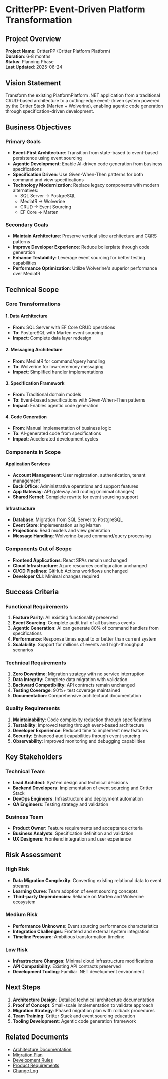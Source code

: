 # CritterPP: Event-Driven Platform Transformation

## Project Overview

**Project Name**: CritterPP (Critter Platform Platform)  
**Duration**: 6-8 months  
**Status**: Planning Phase  
**Last Updated**: 2025-06-24

## Vision Statement

Transform the existing PlatformPlatform .NET application from a traditional CRUD-based architecture to a cutting-edge event-driven system powered by the Critter Stack (Marten + Wolverine), enabling agentic code generation through specification-driven development.

## Business Objectives

### Primary Goals
- **Event-First Architecture**: Transition from state-based to event-based persistence using event sourcing
- **Agentic Development**: Enable AI-driven code generation from business specifications
- **Specification Driven**: Use Given-When-Then patterns for both command and view specifications
- **Technology Modernization**: Replace legacy components with modern alternatives:
  - SQL Server → PostgreSQL
  - MediatR → Wolverine
  - CRUD → Event Sourcing
  - EF Core → Marten

### Secondary Goals
- **Maintain Architecture**: Preserve vertical slice architecture and CQRS patterns
- **Improve Developer Experience**: Reduce boilerplate through code generation
- **Enhance Testability**: Leverage event sourcing for better testing capabilities
- **Performance Optimization**: Utilize Wolverine's superior performance over MediatR

## Technical Scope

### Core Transformations

#### 1. Data Architecture
- **From**: SQL Server with EF Core CRUD operations
- **To**: PostgreSQL with Marten event sourcing
- **Impact**: Complete data layer redesign

#### 2. Messaging Architecture
- **From**: MediatR for command/query handling
- **To**: Wolverine for low-ceremony messaging
- **Impact**: Simplified handler implementations

#### 3. Specification Framework
- **From**: Traditional domain models
- **To**: Event-based specifications with Given-When-Then patterns
- **Impact**: Enables agentic code generation

#### 4. Code Generation
- **From**: Manual implementation of business logic
- **To**: AI-generated code from specifications
- **Impact**: Accelerated development cycles

### Components in Scope

#### Application Services
- **Account Management**: User registration, authentication, tenant management
- **Back Office**: Administrative operations and support features
- **App Gateway**: API gateway and routing (minimal changes)
- **Shared Kernel**: Complete rewrite for event sourcing support

#### Infrastructure
- **Database**: Migration from SQL Server to PostgreSQL
- **Event Store**: Implementation using Marten
- **Projections**: Read models and view generation
- **Message Handling**: Wolverine-based command/query processing

### Components Out of Scope
- **Frontend Applications**: React SPAs remain unchanged
- **Cloud Infrastructure**: Azure resources configuration unchanged
- **CI/CD Pipelines**: GitHub Actions workflows unchanged
- **Developer CLI**: Minimal changes required

## Success Criteria

### Functional Requirements
1. **Feature Parity**: All existing functionality preserved
2. **Event Sourcing**: Complete audit trail of all business events
3. **Agentic Generation**: AI can generate 80% of command handlers from specifications
4. **Performance**: Response times equal to or better than current system
5. **Scalability**: Support for millions of events and high-throughput scenarios

### Technical Requirements
1. **Zero Downtime**: Migration strategy with no service interruption
2. **Data Integrity**: Complete data migration with validation
3. **Backward Compatibility**: API contracts remain unchanged
4. **Testing Coverage**: 90%+ test coverage maintained
5. **Documentation**: Comprehensive architectural documentation

### Quality Requirements
1. **Maintainability**: Code complexity reduction through specifications
2. **Testability**: Improved testing through event-based architecture
3. **Developer Experience**: Reduced time to implement new features
4. **Security**: Enhanced audit capabilities through event sourcing
5. **Observability**: Improved monitoring and debugging capabilities

## Key Stakeholders

### Technical Team
- **Lead Architect**: System design and technical decisions
- **Backend Developers**: Implementation of event sourcing and Critter Stack
- **DevOps Engineers**: Infrastructure and deployment automation
- **QA Engineers**: Testing strategy and validation

### Business Team
- **Product Owner**: Feature requirements and acceptance criteria
- **Business Analysts**: Specification definition and validation
- **UX Designers**: Frontend integration and user experience

## Risk Assessment

### High Risk
- **Data Migration Complexity**: Converting existing relational data to event streams
- **Learning Curve**: Team adoption of event sourcing concepts
- **Third-party Dependencies**: Reliance on Marten and Wolverine ecosystem

### Medium Risk
- **Performance Unknowns**: Event sourcing performance characteristics
- **Integration Challenges**: Frontend and external system integration
- **Timeline Pressure**: Ambitious transformation timeline

### Low Risk
- **Infrastructure Changes**: Minimal cloud infrastructure modifications
- **API Compatibility**: Existing API contracts preserved
- **Development Tooling**: Familiar .NET development environment

## Next Steps

1. **Architecture Design**: Detailed technical architecture documentation
2. **Proof of Concept**: Small-scale implementation to validate approach
3. **Migration Strategy**: Phased migration plan with rollback procedures
4. **Team Training**: Critter Stack and event sourcing education
5. **Tooling Development**: Agentic code generation framework

## Related Documents

- [Architecture Documentation](architecture.md)
- [Migration Plan](plan.md)
- [Development Rules](rules.md)
- [Product Requirements](prd.md)
- [Change Log](changelog.md)